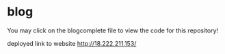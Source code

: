 # blog

You may click on the blogcomplete file to view the code for this repository!

deployed link to website http://18.222.211.153/
